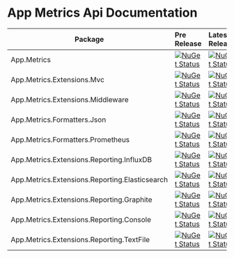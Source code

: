 # App Metrics Api Documentation

|Package|Pre Release|Latest Release|
|------|:--------|:--------|
|App.Metrics|[![NuGet Status](https://img.shields.io/nuget/vpre/App.Metrics.svg?style=flat-square)](https://www.nuget.org/packages/App.Metrics/)|[![NuGet Status](https://img.shields.io/nuget/v/App.Metrics.svg?style=flat-square)](https://www.nuget.org/packages/App.Metrics/)
|App.Metrics.Extensions.Mvc|[![NuGet Status](https://img.shields.io/nuget/vpre/App.Metrics.Extensions.Mvc.svg?style=flat-square)](https://www.nuget.org/packages/App.Metrics.Extensions.Mvc/)|[![NuGet Status](https://img.shields.io/nuget/v/App.Metrics.Extensions.Mvc.svg?style=flat-square)](https://www.nuget.org/packages/App.Metrics.Extensions.Mvc/)
|App.Metrics.Extensions.Middleware|[![NuGet Status](https://img.shields.io/nuget/vpre/App.Metrics.Extensions.Middleware.svg?style=flat-square)](https://www.nuget.org/packages/App.Metrics.Extensions.Middleware/)|[![NuGet Status](https://img.shields.io/nuget/v/App.Metrics.Extensions.Middleware.svg?style=flat-square)](https://www.nuget.org/packages/App.Metrics.Extensions.Middleware/)
|App.Metrics.Formatters.Json|[![NuGet Status](https://img.shields.io/nuget/vpre/App.Metrics.Formatters.Json.svg?style=flat-square)](https://www.nuget.org/packages/App.Metrics.Formatters.Json/)|[![NuGet Status](https://img.shields.io/nuget/v/App.Metrics.Formatters.Json.svg?style=flat-square)](https://www.nuget.org/packages/App.Metrics.Formatters.Json/)
|App.Metrics.Formatters.Prometheus|[![NuGet Status](https://img.shields.io/nuget/vpre/App.Metrics.Formatters.Prometheus.svg?style=flat-square)](https://www.nuget.org/packages/App.Metrics.Formatters.Prometheus/)|[![NuGet Status](https://img.shields.io/nuget/v/App.Metrics.Formatters.Prometheus.svg?style=flat-square)](https://www.nuget.org/packages/App.Metrics.Formatters.Prometheus/)
|App.Metrics.Extensions.Reporting.InfluxDB|[![NuGet Status](https://img.shields.io/nuget/vpre/App.Metrics.Extensions.Reporting.InfluxDB.svg?style=flat-square)](https://www.nuget.org/packages/App.Metrics.Extensions.Reporting.InfluxDB/)|[![NuGet Status](https://img.shields.io/nuget/v/App.Metrics.Extensions.Reporting.InfluxDB.svg?style=flat-square)](https://www.nuget.org/packages/App.Metrics.Extensions.Reporting.InfluxDB/)
|App.Metrics.Extensions.Reporting.Elasticsearch|[![NuGet Status](https://img.shields.io/nuget/vpre/App.Metrics.Extensions.Reporting.Elasticsearch.svg?style=flat-square)](https://www.nuget.org/packages/App.Metrics.Extensions.Reporting.Elasticsearch/)|[![NuGet Status](https://img.shields.io/nuget/v/App.Metrics.Extensions.Reporting.Elasticsearch.svg?style=flat-square)](https://www.nuget.org/packages/App.Metrics.Extensions.Reporting.Elasticsearch/)
|App.Metrics.Extensions.Reporting.Graphite|[![NuGet Status](https://img.shields.io/nuget/vpre/App.Metrics.Extensions.Reporting.Graphite.svg?style=flat-square)](https://www.nuget.org/packages/App.Metrics.Extensions.Reporting.Graphite/)|[![NuGet Status](https://img.shields.io/nuget/v/App.Metrics.Extensions.Reporting.Graphite.svg?style=flat-square)](https://www.nuget.org/packages/App.Metrics.Extensions.Reporting.Graphite/)
|App.Metrics.Extensions.Reporting.Console|[![NuGet Status](https://img.shields.io/nuget/vpre/App.Metrics.Extensions.Reporting.Console.svg?style=flat-square)](https://www.nuget.org/packages/App.Metrics.Extensions.Reporting.Console/)|[![NuGet Status](https://img.shields.io/nuget/v/App.Metrics.Extensions.Reporting.Console.svg?style=flat-square)](https://www.nuget.org/packages/App.Metrics.Extensions.Reporting.Console/)
|App.Metrics.Extensions.Reporting.TextFile|[![NuGet Status](https://img.shields.io/nuget/vpre/App.Metrics.Extensions.Reporting.TextFile.svg?style=flat-square)](https://www.nuget.org/packages/App.Metrics.Extensions.Reporting.TextFile/)|[![NuGet Status](https://img.shields.io/nuget/v/App.Metrics.Extensions.Reporting.TextFile.svg?style=flat-square)](https://www.nuget.org/packages/App.Metrics.Extensions.Reporting.TextFile/)|